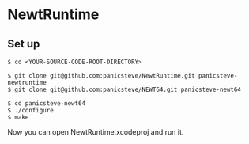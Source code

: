 # NewtRuntime

## Set up

```
$ cd <YOUR-SOURCE-CODE-ROOT-DIRECTORY>

$ git clone git@github.com:panicsteve/NewtRuntime.git panicsteve-newtruntime
$ git clone git@github.com:panicsteve/NEWT64.git panicsteve-newt64

$ cd panicsteve-newt64
$ ./configure
$ make
```

Now you can open NewtRuntime.xcodeproj and run it.
